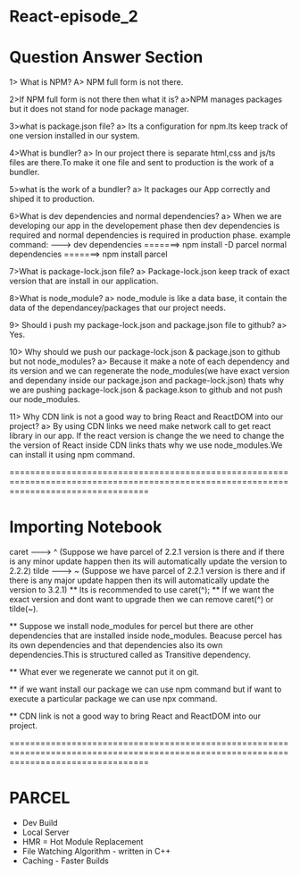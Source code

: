 # React-episode_2
# Question Answer Section
1> What is NPM?
A> NPM full form is not there.

2>If NPM full form is not there then what it is?
a>NPM manages packages but it does not stand for node package manager.

3>what is package.json file?
a> Its a configuration for npm.Its keep track of one version installed in our system.

4>What is bundler?
a> In our project there is separate html,css and js/ts files are there.To make it one file and sent to production is the work of a bundler.

5>what is the work of a bundler?
a> It packages our App correctly and shiped it to production.

6>What is dev dependencies and normal dependencies?
a> When we are developing our app in the developement phase then dev dependencies is required and normal dependencies is required in production phase.
example command: --->
dev dependencies =======> npm install -D parcel
normal dependencies =======> npm install parcel

7>What is package-lock.json file?
a> Package-lock.json keep track of exact version that are install in our application.

8>What is node_module?
a> node_module is like a data base, it contain the data of the dependancey/packages that our project needs.

9> Should i push my package-lock.json and package.json file to github?
a> Yes.

10> Why should we push our package-lock.json & package.json to github but not node_modules?
a> Because it make a note of each dependency and its version and we can regenerate the node_modules(we have exact version and dependany inside our package.json and package-lock.json) thats why we are pushing package-lock.json & package.kson to github and not push our node_modules.

11> Why CDN link is not a good way to bring React and ReactDOM into our project?
a> By using CDN links we need make network call to get react library in our app. If the react version is change the we need to change the the version of React inside CDN links thats why we use node_modules.We can install it using npm command.

=======================================================================================================================================
# Importing Notebook
caret ---> ^ (Suppose we have parcel of 2.2.1 version is there and if there is any minor update happen then its will automatically update the version to 2.2.2)
tilde ---> ~ (Suppose we have parcel of 2.2.1 version is there and if there is any major update happen then its will automatically update the version to 3.2.1)
** Its is recommended to use caret(^);
** If we want the exact version and dont want to upgrade then we can remove caret(^) or tilde(~).

** Suppose we install node_modules for percel but there are other dependencies that are installed inside node_modules. Beacuse percel has its own dependencies and that dependencies also its own dependencies.This is structured called as Transitive dependency.

** What ever we regenerate we cannot put it on git.

** if we want install our package we can use npm command but if want to execute a particular package we can use npx command.

** CDN link is not a good way to bring React and ReactDOM into our project.


=======================================================================================================================================
# PARCEL
- Dev Build
- Local Server
- HMR = Hot Module Replacement
- File Watching Algorithm - written in C++
- Caching - Faster Builds
